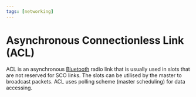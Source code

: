 ```yaml
---
tags: [networking]
---
```


# Asynchronous Connectionless Link (ACL)

ACL is an asynchronous [Bluetooth](202304212236.md) radio link that is usually
used in slots that are not reserved for SCO links. The slots can be utilised by
the master to broadcast packets. ACL uses polling scheme (master scheduling) for
data accessing.
